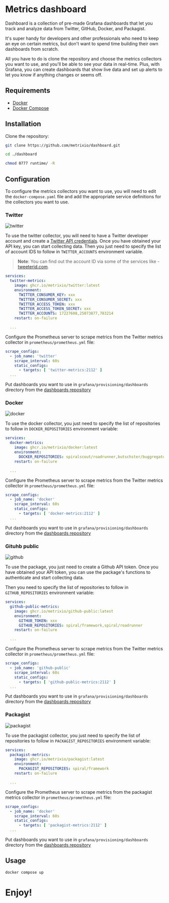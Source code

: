 # Metrics dashboard

Dashboard is a collection of pre-made Grafana dashboards that let you track and analyze data from Twitter, GitHub, Docker, and Packagist. 

It's super handy for developers and other professionals who need to keep an eye on certain metrics, but don't want to spend time building their own dashboards from scratch. 

All you have to do is clone the repository and choose the metrics collectors you want to use, and you'll be able to see your data in real-time. Plus, with Grafana, you can create dashboards that show live data and set up alerts to let you know if anything changes or seems off.

## Requirements

- [Docker](https://docs.docker.com/install/)
- [Docker Compose](https://docs.docker.com/compose/install/)

## Installation

Clone the repository:

```bash
git clone https://github.com/metrixio/dashboard.git

cd ./dashboard

chmod 0777 runtime/ -R
```

## Configuration

To configure the metrics collectors you want to use, you will need to edit the `docker-compose.yaml` file and add the appropriate service definitions for the collectors you want to use.

### Twitter

![twitter](https://user-images.githubusercontent.com/773481/209433204-d3a5efb4-80f8-495b-bfbf-f4806f4d094b.png)

To use the twitter collector, you will need to have a Twitter developer account and create
a [Twitter API credentials](https://developer.twitter.com/en/docs/basics/authentication/guides/access-tokens.html).
Once you have obtained your API key, you can start collecting data. Then you just need to specify the list of
account IDS to follow in `TWITTER_ACCOUNTS` environment variable.

> **Note**:
> You can find out the account ID via some of the services like - [tweeterid.com](https://tweeterid.com/).

```yaml
services:
  twitter-metrics:
    image: ghcr.io/metrixio/twitter:latest
    environment:
      TWITTER_CONSUMER_KEY: xxx
      TWITTER_CONSUMER_SECRET: xxx
      TWITTER_ACCESS_TOKEN: xxx
      TWITTER_ACCESS_TOKEN_SECRET: xxx
      TWITTER_ACCOUNTS: 17227608,25073877,783214
    restart: on-failure

  ...
```

Configure the Prometheus server to scrape metrics from the Twitter metrics collector in `prometheus/prometheus.yml`
file:

```yaml
scrape_configs:
  - job_name: 'twitter'
    scrape_interval: 60s
    static_configs:
      - targets: [ 'twitter-metrics:2112' ]
  ...
```

Put dashboards you want to use in `grafana/provisioning/dashboards` directory from
the [dashboards repository](https://github.com/metrixio/twitter/tree/master/grafana)

### Docker

![docker](https://user-images.githubusercontent.com/773481/209433247-decbb4f6-e722-4862-8063-d4e4f0bf3c29.png)

To use the docker collector, you just need to specify the list of repositories to follow in `DOCKER_REPOSITORIES`
environment variable:

```yaml
services:
  docker-metrics:
    image: ghcr.io/metrixio/docker:latest
    environment:
      DOCKER_REPOSITORIES: spiralscout/roadrunner,butschster/buggregator
    restart: on-failure

  ...
```

Configure the Prometheus server to scrape metrics from the Twitter metrics collector in `prometheus/prometheus.yml`
file:

```yaml
scrape_configs:
  - job_name: 'docker'
    scrape_interval: 60s
    static_configs:
      - targets: [ 'docker-metrics:2112' ]
  ...
```

Put dashboards you want to use in `grafana/provisioning/dashboards` directory from
the [dashboards repository](https://github.com/metrixio/docker/tree/master/grafana)

### Gituhb public

![github](https://user-images.githubusercontent.com/773481/209463759-1a359047-3263-454b-b8ae-3444b5102bc8.png)

To use the package, you just need to create a Github API token. Once you have
obtained your API token, you can use the package's functions to authenticate and start collecting data.

Then you need to specify the list of repositories to follow in `GITHUB_REPOSITORIES` environment variable:

```yaml
services:
  github-public-metrics:
    image: ghcr.io/metrixio/github-public:latest
    environment:
      GITHUB_TOKEN: xxx
      GITHUB_REPOSITORIES: spiral/framework,spiral/roadrunner
    restart: on-failure

  ...
```

Configure the Prometheus server to scrape metrics from the Twitter metrics collector in `prometheus/prometheus.yml`
file:

```yaml
scrape_configs:
  - job_name: 'github-public'
    scrape_interval: 60s
    static_configs:
      - targets: [ 'github-public-metrics:2112' ]
  ...
```

Put dashboards you want to use in `grafana/provisioning/dashboards` directory from
the [dashboards repository](https://github.com/metrixio/github-public/tree/master/grafana)

### Packagist

![packagist](https://user-images.githubusercontent.com/773481/209584409-3275bfa7-f131-44de-b4c1-341d4b0cd3d3.png)

To use the packagist collector, you just need to specify the list of repositories to follow in `PACKAGIST_REPOSITORIES`
environment variable:

```yaml
services:
  packagist-metrics:
    image: ghcr.io/metrixio/packagist:latest
    environment:
      PACKAGIST_REPOSITORIES: spiral/framework
    restart: on-failure

  ...
```

Configure the Prometheus server to scrape metrics from the packagist metrics collector in `prometheus/prometheus.yml`
file:

```yaml
scrape_configs:
  - job_name: 'docker'
    scrape_interval: 60s
    static_configs:
      - targets: [ 'packagist-metrics:2112' ]
  ...
```

Put dashboards you want to use in `grafana/provisioning/dashboards` directory from
the [dashboards repository](https://github.com/metrixio/packagist/tree/master/grafana)


## Usage

```bash
docker compose up
```


# Enjoy!
